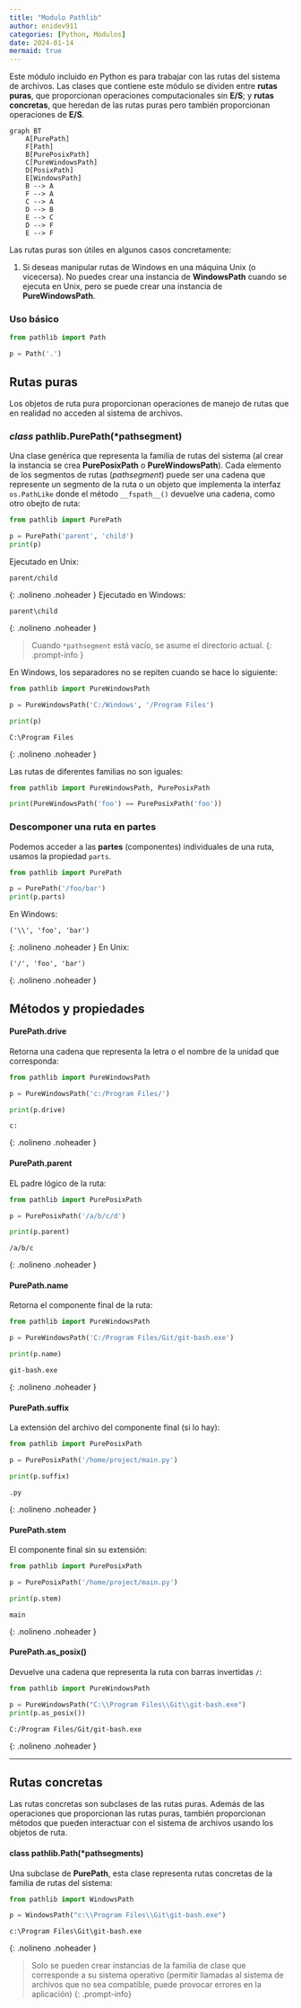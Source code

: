 ```yaml
---
title: "Modulo Pathlib"
author: enidev911
categories: [Python, Módulos]
date: 2024-01-14
mermaid: true
---
```



Este módulo incluido en Python es para trabajar con las rutas del sistema de archivos. Las clases que contiene este módulo se dividen entre **rutas puras**, que proporcionan operaciones computacionales sin **E/S**; y **rutas concretas**, que heredan de las rutas puras pero también proporcionan operaciones de **E/S**.

```mermaid
graph BT
    A[PurePath]
    F[Path]
    B[PurePosixPath]
    C[PureWindowsPath]
    D[PosixPath]
    E[WindowsPath]
    B --> A
    F --> A
    C --> A
    D --> B
    E --> C
    D --> F
    E --> F
```

Las rutas puras son útiles en algunos casos concretamente:

1. Si deseas manipular rutas de Windows en una máquina Unix (o vicecersa). No puedes crear una instancia de **WindowsPath** cuando se ejecuta en Unix, pero se puede crear una instancia de **PureWindowsPath**.

### Uso básico


```py
from pathlib import Path

p = Path('.')
```

## Rutas puras

Los objetos de ruta pura proporcionan operaciones de manejo de rutas que en realidad no acceden al sistema de archivos.


### *class* pathlib.PurePath(\*pathsegment)

Una clase genérica que representa la familia de rutas del sistema (al crear la instancia se crea **PurePosixPath** o **PureWindowsPath**). Cada elemento de los segmentos de rutas (*pathsegment*) puede ser una cadena que represente un segmento de la ruta o un objeto que implementa la interfaz `os.PathLike` donde el método `__fspath__()` devuelve una cadena, como otro obejto de ruta:


```py
from pathlib import PurePath

p = PurePath('parent', 'child')
print(p)
```

Ejecutado en Unix:
```
parent/child
```
{: .nolineno .noheader }
Ejecutado en Windows:
```
parent\child
```
{: .nolineno .noheader }

> Cuando `*pathsegment` está vacío, se asume el directorio actual.
{: .prompt-info }

En Windows, los separadores no se repiten cuando se hace lo siguiente:

```py
from pathlib import PureWindowsPath

p = PureWindowsPath('C:/Windows', '/Program Files')

print(p)
```

```
C:\Program Files
```
{: .nolineno .noheader }

Las rutas de diferentes familias no son iguales:

```py
from pathlib import PureWindowsPath, PurePosixPath

print(PureWindowsPath('foo') == PurePosixPath('foo'))
```

### Descomponer una ruta en partes

Podemos acceder a las **partes** (componentes) individuales de una ruta, usamos la propiedad `parts`.

```py
from pathlib import PurePath

p = PurePath('/foo/bar')
print(p.parts)
```

En Windows:

```
('\\', 'foo', 'bar')
```
{: .nolineno .noheader }
En Unix:

```
('/', 'foo', 'bar')
```
{: .nolineno .noheader }


## Métodos y propiedades


#### PurePath.drive

Retorna una cadena que representa la letra o el nombre de la unidad que corresponda:

```py
from pathlib import PureWindowsPath

p = PureWindowsPath('c:/Program Files/')

print(p.drive)
```

```
c:
```
{: .nolineno .noheader }

#### PurePath.parent

EL padre lógico de la ruta:

```py
from pathlib import PurePosixPath

p = PurePosixPath('/a/b/c/d')

print(p.parent)
```

```
/a/b/c
```
{: .nolineno .noheader }


#### PurePath.name

Retorna el componente final de la ruta:

```py
from pathlib import PureWindowsPath

p = PureWindowsPath('C:/Program Files/Git/git-bash.exe')

print(p.name)
```

```
git-bash.exe
```
{: .nolineno .noheader }


#### PurePath.suffix

La extensión del archivo del componente final (si lo hay):

```py
from pathlib import PurePosixPath

p = PurePosixPath('/home/project/main.py')

print(p.suffix)
```

```
.py
```
{: .nolineno .noheader }

#### PurePath.stem

El componente final sin su extensión:

```py
from pathlib import PurePosixPath

p = PurePosixPath('/home/project/main.py')

print(p.stem)
```

```
main
```
{: .nolineno .noheader }

#### PurePath.as_posix()

Devuelve una cadena que representa la ruta con barras invertidas `/`:

```py
from pathlib import PureWindowsPath

p = PureWindowsPath("C:\\Program Files\\Git\\git-bash.exe")
print(p.as_posix())
```

```
C:/Program Files/Git/git-bash.exe
```
{: .nolineno .noheader }

---

## Rutas concretas

Las rutas concretas son subclases de las rutas puras. Además de las operaciones que proporcionan las rutas puras, también proporcionan métodos que pueden interactuar con el sistema de archivos usando los objetos de ruta.


#### class pathlib.Path(\*pathsegments)

Una subclase de **PurePath**, esta clase representa rutas concretas de la familia de rutas del sistema:

```py
from pathlib import WindowsPath

p = WindowsPath("c:\\Program Files\\Git\git-bash.exe")
```
```
c:\Program Files\Git\git-bash.exe
```
{: .nolineno .noheader }


> Solo se pueden crear instancias de la familia de clase que corresponde a su sistema operativo (permitir llamadas al sistema de archivos que no sea compatible, puede provocar errores en la aplicación)
{: .prompt-info}